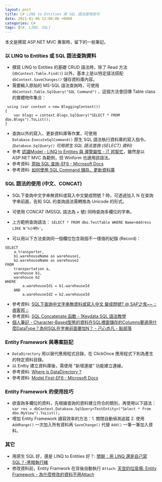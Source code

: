 ```yaml
---
layout: post
title: C# LINQ to Entities 與 SQL 語法使用技巧
date: 2021-01-06 12:00:00 +0800
categories: C#
tags: [C#, LINQ, SQL]
--- 
```


本文是撰寫 ASP.NET MVC 專案時，留下的一些筆記。

### 以 LINQ to Entities 或 SQL 語法查詢資料 

- 撰寫 LINQ to Entities 的基礎 CRUD 語法時，除了 Read 方法 (`dbContext.Table.Find()`) 以外，基本上是以特定語法搭配 `dbContext.SaveChanges()` 儲存資料庫內容。
- 需要輸入原始的 MS-SQL 語法查詢時，可使用 `dbContext.Table.SqlQuery("SQL Command")` ，這個方法會回傳 Table class 的實體物件集合：

```
 using (var context = new BloggingContext())
{
    var blogs = context.Blogs.SqlQuery("SELECT * FROM dbo.Blogs").ToList();
}
```

- 查詢以外的寫入、更新資料庫等作業，可使用`Database.ExecuteSqlCommand()` 原生 SQL 語法執行資料庫的寫入指令。*(`Database.SqlQuery()` 可用原生 SQL 語法查詢 (SELECT) 資料)*
- 參考 [認識Model - LINQ to Entities 與 導覽屬性 - iT 邦幫忙](https://ithelp.ithome.com.tw/articles/10161589)，雖然是以 ASP.NET MVC 為範例，但 Winform 也適用該語法。
- 參考資料: [原始 SQL 查詢-EF6 - Microsoft Docs](https://docs.microsoft.com/zh-tw/ef/ef6/querying/raw-sql)
- 參考資料: [如何使用 SQL Command 儲存、更新資料庫](https://docs.microsoft.com/zh-tw/ef/ef6/saving/transactions)

### SQL 語法的使用 (中文、CONCAT)

- SQL下查詢中文字串無資料或寫入中文變成問號 ? 時，可透過加入 N 在查詢字串前面，告知 SQL 的查詢語法需轉換為 Unicode 的形式。
- 可使用 CONCAT (MSSQL 語法為 + 號) 同時查詢多欄位的字串。
- 上方範例查詢語法： `SELECT * FROM dbo.TestTable WHERE Name+Address LIKE N'%小明%'`。

- 可以用以下方法查詢同一個欄位包含兩個不一樣值的紀錄 (Record)：

```
SELECT
    a.transporter,
    b1.warehouseName as warehouse1,
    b2.warehouseName as warehouse2
FROM
    transportation a,
    warehouse b1,
    warehouse b2
WHERE
        a.warehouseId1 = b1.warehouseId
    AND
        a.warehouseId2 = b2.warehouseId
```


- 參考資料: [SQL下查詢中文字串無資料或寫入中文 變成問號? @ SAP之鬼~~ :: 痞客邦 ::](https://saperp.pixnet.net/blog/post/4078081)
- 參考資料: [SQL Concatenate 函数 - 1Keydata SQL 語法教學](https://www.1keydata.com/tw/sql/sql-concatenate.html)
- [個人筆記 - Character-Based型態的資料在SQL裡面儲存的Columns要選用什麼DataType？為何SQL在字串前面要加N？ - 己心亦凡 - 點部落](https://dotblogs.com.tw/eason/2011/05/25/26116)

### Entity Framework 與專案註記

- `DataDirectory` 用以替代應用程式目錄，在 ClickOnce 應用程式下則為產生的特定資料目錄。
- 以 Enttiy 建立資料庫後，需使用 "新增連接" 功能建立連線。
- 參考資料: [Where is DataDirectory ?](https://social.msdn.microsoft.com/Forums/sqlserver/en-US/dc31ea59-5718-49b6-9f1f-7039da425296/where-is-datadirectory-?forum=sqlce)
- 參考資料: [Model First-EF6 - Microsoft Docs](https://docs.microsoft.com/zh-tw/ef/ef6/modeling/designer/workflows/model-first)

### Entity Framework 的使用技巧

- 欲查詢多欄位的資料，先根據查詢的資料建立符合的類別，再使用以下語法：`var res = dbContext.Database.SqlQuery<TestEntity>("Select * from dbo.MyView").ToList();`
- 增加 Entity Framework 讀寫效率的方法：1. 關閉自動偵測追蹤 2. 使用 `AddRange()` 一次加入所有資料再 `SaveChange()` 代替 `Add()` 一筆一筆加入資料。 

### 其它

- 用原生 SQL 好，還是 LINQ to Entities 好？: [閒聊：用 LINQ 還是自己寫 SQL？-黑暗執行緒](https://blog.darkthread.net/blog/linq-or-direct-sql/)
- 修改資料前，Entity Framwork 在背後自動執行 `Attach`: [天空的垃圾場: Entity Framework - 為什麼修改的資料不用Attach](http://blog.sanc.idv.tw/2014/08/entity-framework-attach.html)